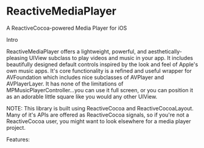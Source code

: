 ReactiveMediaPlayer
===================

A ReactiveCocoa-powered Media Player for iOS


Intro

ReactiveMediaPlayer offers a lightweight, powerful, and aesthetically-pleasing UIView subclass to play videos and music in your app. It includes beautifully designed default controls inspired by the look and feel of Apple's own music apps. It's core functionality is a refined and useful wrapper for AVFoundation which includes nice subclasses of AVPlayer and AVPlayerLayer. It has none of the limitations of MPMusicPlayerController...you can use it full screen, or you can position it as an adorable little square like you would any other UIView.

NOTE: This library is built using ReactiveCocoa and ReactiveCocoaLayout. Many of it's APIs are offered as ReactiveCocoa signals, so if you're not a ReactiveCocoa user, you might want to look elsewhere for a media player project. 

Features: